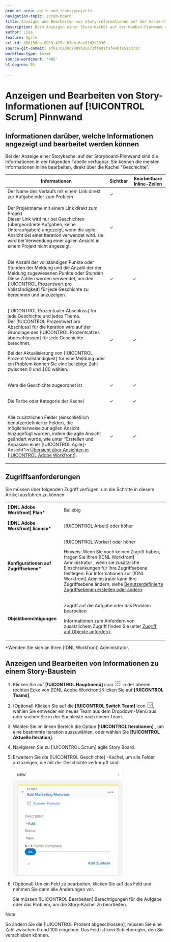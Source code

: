 ```yaml
---
product-area: agile-and-teams;projects
navigation-topic: scrum-board
title: Anzeigen und Bearbeiten von Story-Informationen auf der Scrum-Pinnwand
description: Beim Anzeigen einer Story-Kachel auf der Kanban-Pinnwand stehen bestimmte Informationen zur Inline-Bearbeitung zur Verfügung, direkt über die Story-Kachel.
author: Lisa
feature: Agile
exl-id: 88d156ea-0913-425e-b3eb-6ae81d2d2336
source-git-commit: 6f817ca39c7489b85673ff601faf440fe51ab72c
workflow-type: tm+mt
source-wordcount: '495'
ht-degree: 0%

---
```


# Anzeigen und Bearbeiten von Story-Informationen auf [!UICONTROL Scrum] Pinnwand

## Informationen darüber, welche Informationen angezeigt und bearbeitet werden können

Bei der Anzeige einer Storykachel auf der Storyboard-Pinnwand sind die Informationen in der folgenden Tabelle verfügbar. Sie können die meisten Informationen inline bearbeiten, direkt über die Kachel &quot;Geschichte&quot;.

<table style="table-layout:auto"> 
 <col> 
 <col> 
 <col> 
 <thead> 
  <tr> 
   <th><strong>Informationen</strong> </th> 
   <th><strong>Sichtbar</strong> </th> 
   <th><strong>Bearbeitbare Inline-Zeilen</strong> </th> 
  </tr> 
 </thead> 
 <tbody> 
  <tr> 
   <td>Der Name des Verlaufs mit einem Link direkt zur Aufgabe oder zum Problem</td> 
   <td>✓</td> 
   <td> </td> 
  </tr> 
  <tr> 
   <td> <p>Der Projektname mit einem Link direkt zum Projekt<br>Dieser Link wird nur bei Geschichten (übergeordnete Aufgaben, keine Unteraufgaben) angezeigt, wenn die agile Ansicht bei einer Iteration verwendet wird. sie wird bei Verwendung einer agilen Ansicht in einem Projekt nicht angezeigt.</p> </td> 
   <td>✓ </td> 
   <td> </td> 
  </tr> 
  <tr> 
   <td> <p>Die Anzahl der vollständigen Punkte oder Stunden der Meldung und die Anzahl der der Meldung zugewiesenen Punkte oder Stunden<br>Diese Zahlen werden verwendet, um den [!UICONTROL Prozentwert pro Vollständigkeit] für jede Geschichte zu berechnen und anzuzeigen.</p> </td> 
   <td>✓</td> 
   <td>✓</td> 
  </tr> 
  <tr> 
   <td> <p>[!UICONTROL Prozentualer Abschluss] für jede Geschichte und jedes Thema.<br>Der [!UICONTROL Prozentwert pro Abschluss] für die Iteration wird auf der Grundlage des [!UICONTROL Prozentsatzes abgeschlossen] für jede Geschichte berechnet.</p> <p>Bei der Aktualisierung von [!UICONTROL Prozent Vollständigkeit] für eine Meldung oder ein Problem können Sie eine beliebige Zahl zwischen 0 und 100 wählen.</p> </td> 
   <td>✓</td> 
   <td>✓</td> 
  </tr> 
  <tr> 
   <td> <p>Wem die Geschichte zugeordnet ist</p> </td> 
   <td>✓</td> 
   <td>✓</td> 
  </tr> 
  <tr> 
   <td> <p>Die Farbe oder Kategorie der Kachel</p> </td> 
   <td>✓</td> 
   <td>✓</td> 
  </tr> 
  <tr> 
   <td> <p>Alle zusätzlichen Felder (einschließlich benutzerdefinierter Felder), die möglicherweise zur agilen Ansicht hinzugefügt wurden, indem die agile Ansicht geändert wurde, wie unter "Erstellen und Anpassen einer [!UICONTROL Agile]-Ansicht"in <a href="../../../reports-and-dashboards/reports/reporting-elements/views-overview.md" class="MCXref xref">Übersicht über Ansichten in [!UICONTROL Adobe Workfront]</a>.</p> </td> 
   <td>✓</td> 
   <td>✓</td> 
  </tr> 
 </tbody> 
</table>

## Zugriffsanforderungen

Sie müssen über folgenden Zugriff verfügen, um die Schritte in diesem Artikel ausführen zu können:

<table style="table-layout:auto"> 
 <col> 
 </col> 
 <col> 
 </col> 
 <tbody> 
  <tr> 
   <td role="rowheader"><strong>[!DNL Adobe Workfront] Plan*</strong></td> 
   <td> <p>Beliebig</p> </td> 
  </tr> 
  <tr> 
   <td role="rowheader"><strong>[!DNL Adobe Workfront] license*</strong></td> 
   <td> <p>[!UICONTROL Arbeit] oder höher</p> </td> 
  </tr> 
  <tr> 
   <td role="rowheader"><strong>Konfigurationen auf Zugriffsebene*</strong></td> 
   <td> <p>[!UICONTROL Worker] oder höher</p> <p>Hinweis: Wenn Sie noch keinen Zugriff haben, fragen Sie Ihren [!DNL Workfront] Administrator , wenn sie zusätzliche Einschränkungen für Ihre Zugriffsebene festlegen. Für Informationen zur [!DNL Workfront] Administrator kann Ihre Zugriffsebene ändern, siehe <a href="../../../administration-and-setup/add-users/configure-and-grant-access/create-modify-access-levels.md" class="MCXref xref">Benutzerdefinierte Zugriffsebenen erstellen oder ändern</a>.</p> </td> 
  </tr> 
  <tr> 
   <td role="rowheader"><strong>Objektberechtigungen</strong></td> 
   <td> <p>Zugriff auf die Aufgabe oder das Problem bearbeiten</p> <p>Informationen zum Anfordern von zusätzlichem Zugriff finden Sie unter <a href="../../../workfront-basics/grant-and-request-access-to-objects/request-access.md" class="MCXref xref">Zugriff auf Objekte anfordern </a>.</p> </td> 
  </tr> 
 </tbody> 
</table>

&#42;Wenden Sie sich an Ihren [!DNL Workfront] Administrator.

## Anzeigen und Bearbeiten von Informationen zu einem Story-Baustein

1. Klicken Sie auf **[!UICONTROL Hauptmenü]** icon ![](assets/main-menu-icon.png) in der oberen rechten Ecke von [!DNL Adobe Workfront]Klicken Sie auf **[!UICONTROL Teams]**.

1. (Optional) Klicken Sie auf die **[!UICONTROL Switch Team]** icon ![Symbol &quot;Team wechseln&quot;](assets/switch-team-icon.png), wählen Sie entweder ein neues Team aus dem Dropdown-Menü aus oder suchen Sie in der Suchleiste nach einem Team.

1. Wählen Sie im linken Bereich die Option **[!UICONTROL Iterationen]** , um eine bestimmte Iteration auszuwählen, oder wählen Sie **[!UICONTROL Aktuelle Iteration]**.

1. Navigieren Sie zu [!UICONTROL Scrum] agile Story Board.
1. Erweitern Sie die [!UICONTROL Geschichte] -Kachel, um alle Felder anzuzeigen, die mit der Geschichte verknüpft sind.

   ![](assets/agile-storycard-scrum-2021-350x333.png)

1. (Optional) Um ein Feld zu bearbeiten, klicken Sie auf das Feld und nehmen Sie dann alle Änderungen vor.

   Sie müssen [!UICONTROL Bearbeiten] Berechtigungen für die Aufgabe oder das Problem, um die Story-Kachel zu bearbeiten.

>[!NOTE]
>
>So ändern Sie die [!UICONTROL Prozent abgeschlossen], müssen Sie eine Zahl zwischen 0 und 100 eingeben. Das Feld ist kein Schieberegler, den Sie verschieben können.
